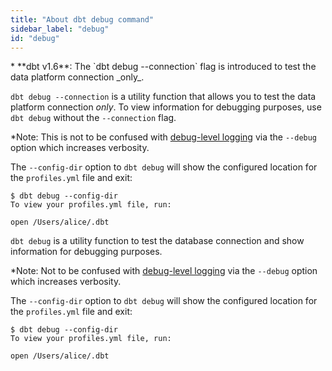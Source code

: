 ```yaml
---
title: "About dbt debug command"
sidebar_label: "debug"
id: "debug"
---
```


<Changelog>
* **dbt v1.6**: The `dbt debug --connection` flag is introduced to test the data platform connection _only_.
</Changelog>

<VersionBlock firstVersion="1.6">

`dbt debug --connection` is a utility function that allows you to test the data platform connection _only_. To view information for debugging purposes, use `dbt debug` without the `--connection` flag.

*Note: This is not to be confused with [debug-level logging](/reference/global-configs/about-global-configs#debug-level-logging) via the `--debug` option which increases verbosity.

The `--config-dir` option to `dbt debug` will show the configured location for the `profiles.yml` file and exit:

```text
$ dbt debug --config-dir
To view your profiles.yml file, run:

open /Users/alice/.dbt
```

</VersionBlock>


<VersionBlock lastVersion="1.5">

`dbt debug` is a utility function to test the database connection and show information for debugging purposes. 

*Note: Not to be confused with [debug-level logging](/reference/global-configs/about-global-configs#debug-level-logging) via the `--debug` option which increases verbosity.

The `--config-dir` option to `dbt debug` will show the configured location for the `profiles.yml` file and exit:

```text
$ dbt debug --config-dir
To view your profiles.yml file, run:

open /Users/alice/.dbt
```

</VersionBlock>

